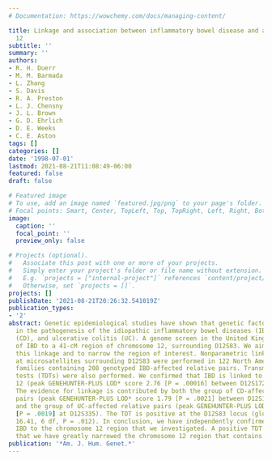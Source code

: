 ```yaml
---
# Documentation: https://wowchemy.com/docs/managing-content/

title: Linkage and association between inflammatory bowel disease and a locus on chromosome
  12
subtitle: ''
summary: ''
authors:
- R. H. Duerr
- M. M. Barmada
- L. Zhang
- S. Davis
- R. A. Preston
- L. J. Chensny
- J. L. Brown
- G. D. Ehrlich
- D. E. Weeks
- C. E. Aston
tags: []
categories: []
date: '1998-07-01'
lastmod: 2021-08-21T11:08:49-06:00
featured: false
draft: false

# Featured image
# To use, add an image named `featured.jpg/png` to your page's folder.
# Focal points: Smart, Center, TopLeft, Top, TopRight, Left, Right, BottomLeft, Bottom, BottomRight.
image:
  caption: ''
  focal_point: ''
  preview_only: false

# Projects (optional).
#   Associate this post with one or more of your projects.
#   Simply enter your project's folder or file name without extension.
#   E.g. `projects = ["internal-project"]` references `content/project/deep-learning/index.md`.
#   Otherwise, set `projects = []`.
projects: []
publishDate: '2021-08-21T20:26:32.541019Z'
publication_types:
- '2'
abstract: Genetic epidemiological studies have shown that genetic factors are important
  in the pathogenesis of the idiopathic inflammatory bowel diseases (IBD), Crohn disease
  (CD), and ulcerative colitis (UC). A genome screen in the United Kingdom found linkage
  of IBD to a 41-cM region of chromosome 12, surrounding D12S83. We aimed to replicate
  this linkage and to narrow the region of interest. Nonparametric linkage analyses
  at microsatellites surrounding D12S83 were performed in 122 North American Caucasian
  families containing 208 genotyped IBD-affected relative pairs. Transmission/disequilibrium
  tests (TDTs) were also performed. We confirmed that IBD is linked to chromosome
  12 (peak GENEHUNTER-PLUS LOD* score 2.76 [P = .00016] between D12S1724 and D12S90).
  The evidence for linkage is contributed by both the group of CD-affected relative
  pairs (peak GENEHUNTER-PLUS LOD* score 1.79 [P = .0021] between D12S1724 and D12S90)
  and the group of UC-affected relative pairs (peak GENEHUNTER-PLUS LOD* score 1.82
  [P = .0019] at D12S335). The TDT is positive at the D12S83 locus (global chi2 =
  16.41, 6 df, P = .012). In conclusion, we have independently confirmed linkage of
  IBD to the chromosome 12 region that we investigated. A positive TDT at D12S83 suggests
  that we have greatly narrowed the chromosome 12 region that contains an IBD locus.
publication: '*Am. J. Hum. Genet.*'
---
```

